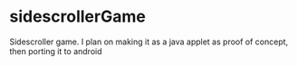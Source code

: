 sidescrollerGame
================

Sidescroller game. I plan on making it as a java applet as proof of concept, then porting it to android
